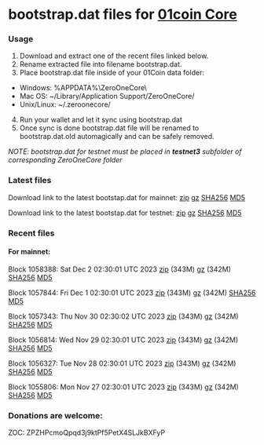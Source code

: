 # bootstrap.dat files for [01coin Core](https://01coin.io)

### Usage

1. Download and extract one of the recent files linked below.
2. Rename extracted file into filename bootstrap.dat.
3. Place bootstrap.dat file inside of your 01Coin data folder:
 - Windows: %APPDATA%\ZeroOneCore\
 - Mac OS: ~/Library/Application Support/ZeroOneCore/
 - Unix/Linux: ~/.zeroonecore/
4. Run your wallet and let it sync using bootstrap.dat
5. Once sync is done bootstrap.dat file will be renamed to bootstrap.dat.old automagically and can be safely removed.

_NOTE: bootstrap.dat for testnet must be placed in **testnet3** subfolder of corresponding ZeroOneCore folder_

### Latest files
Download link to the latest bootstap.dat for mainnet: [zip](https://files.01coin.io/mainnet/bootstrap.dat.zip) [gz](https://files.01coin.io/mainnet/bootstrap.dat.tar.gz) [SHA256](https://files.01coin.io/mainnet/sha256.txt) [MD5](https://files.01coin.io/mainnet/md5.txt)

Download link to the latest bootstap.dat for testnet: [zip](https://files.01coin.io/testnet/bootstrap.dat.zip) [gz](https://files.01coin.io/testnet/bootstrap.dat.tar.gz) [SHA256](https://files.01coin.io/testnet/sha256.txt) [MD5](https://files.01coin.io/testnet/md5.txt)

### Recent files

#### For mainnet:

Block 1058388: Sat Dec  2 02:30:01 UTC 2023 [zip](https://files.01coin.io/mainnet/2023-12-02/bootstrap.dat.zip) (343M) [gz](https://files.01coin.io/mainnet/2023-12-02/bootstrap.dat.tar.gz) (342M) [SHA256](https://files.01coin.io/mainnet/2023-12-02/sha256.txt) [MD5](https://files.01coin.io/mainnet/2023-12-02/md5.txt)

Block 1057844: Fri Dec  1 02:30:01 UTC 2023 [zip](https://files.01coin.io/mainnet/2023-12-01/bootstrap.dat.zip) (343M) [gz](https://files.01coin.io/mainnet/2023-12-01/bootstrap.dat.tar.gz) (342M) [SHA256](https://files.01coin.io/mainnet/2023-12-01/sha256.txt) [MD5](https://files.01coin.io/mainnet/2023-12-01/md5.txt)

Block 1057343: Thu Nov 30 02:30:02 UTC 2023 [zip](https://files.01coin.io/mainnet/2023-11-30/bootstrap.dat.zip) (343M) [gz](https://files.01coin.io/mainnet/2023-11-30/bootstrap.dat.tar.gz) (342M) [SHA256](https://files.01coin.io/mainnet/2023-11-30/sha256.txt) [MD5](https://files.01coin.io/mainnet/2023-11-30/md5.txt)

Block 1056814: Wed Nov 29 02:30:01 UTC 2023 [zip](https://files.01coin.io/mainnet/2023-11-29/bootstrap.dat.zip) (343M) [gz](https://files.01coin.io/mainnet/2023-11-29/bootstrap.dat.tar.gz) (342M) [SHA256](https://files.01coin.io/mainnet/2023-11-29/sha256.txt) [MD5](https://files.01coin.io/mainnet/2023-11-29/md5.txt)

Block 1056327: Tue Nov 28 02:30:01 UTC 2023 [zip](https://files.01coin.io/mainnet/2023-11-28/bootstrap.dat.zip) (343M) [gz](https://files.01coin.io/mainnet/2023-11-28/bootstrap.dat.tar.gz) (342M) [SHA256](https://files.01coin.io/mainnet/2023-11-28/sha256.txt) [MD5](https://files.01coin.io/mainnet/2023-11-28/md5.txt)

Block 1055806: Mon Nov 27 02:30:01 UTC 2023 [zip](https://files.01coin.io/mainnet/2023-11-27/bootstrap.dat.zip) (343M) [gz](https://files.01coin.io/mainnet/2023-11-27/bootstrap.dat.tar.gz) (342M) [SHA256](https://files.01coin.io/mainnet/2023-11-27/sha256.txt) [MD5](https://files.01coin.io/mainnet/2023-11-27/md5.txt)


### Donations are welcome:

ZOC: ZPZHPcmoQpqd3j9ktPf5PetX4SLJkBXFyP
